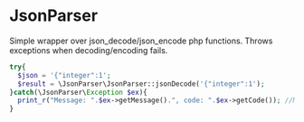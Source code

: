 # JsonParser
Simple wrapper over json_decode/json_encode php functions. Throws exceptions when decoding/encoding fails.

```php
try{
  $json = '{"integer":1';
  $result = \JsonParser\JsonParser::jsonDecode('{"integer":1');
}catch(\JsonParser\Exception $ex){
  print_r("Message: ".$ex->getMessage().", code: ".$ex->getCode()); //Message: Syntax error, code: 4
}

```
